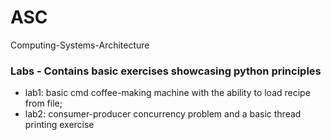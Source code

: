 # ASC
Computing-Systems-Architecture

### Labs - Contains basic exercises showcasing python principles
- lab1: basic cmd coffee-making machine with the ability to load recipe from file;
- lab2: consumer-producer concurrency problem and a basic thread printing exercise

